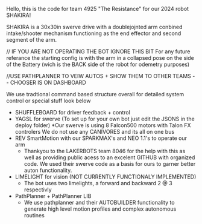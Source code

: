 Hello, this is the code for team 4925 "The Resistance" for our 2024 robot SHAKIRA!

SHAKIRA is a 30x30in swerve drive with a doublejojnted arm
conbined intake/shooter mechanism functioning as the end effector and
second segment of the arm.

 // IF YOU ARE NOT OPERATING THE BOT IGNORE THIS BIT
For any future referance the starting config is with the arm in a collapsed
pose on the side of the Battery (wich is the BACK side of the robot for odemetry 
purposes)

//USE PATHPLANNER TO VEIW AUTOS + SHOW THEM TO OTHER TEAMS -- CHOOSER IS ON DASHBOARD

We use tradtional command based structure overall
for detailed system control or special stuff look below

* SHUFFLEBOARD for driver feedback + control
* YAGSL for swerve (To set up for your own bot just edit the JSONS in the deploy folder)
    *Our swerve is using 8 Falcon500 motors with Talon FX controlers
     We do not use any CANIVORES and its all on one bus
* REV SmartMotion with our SPARKMAX's and NEO 1.1's to operate our arm
    * Thankyou to the LAKERBOTS team 8046 for the help with this as well
      as providing public acess to an excelent GITHUB with organized code.
      We used their swerve code as a basis for ours to garner better auton
      functionality.
* LIMELIGHT for vision (NOT CURRENTLY FUNCTIONALY IMPLEMENTED)
    * The bot uses two limelights, a forward and backward 2 @ 3 respectivly
* PathPlanner + PathPlanner LIB
    * We use pathplanner and their AUTOBUILDER functionality to generate
      high level motion profiles and complex autonomous routines 
  
